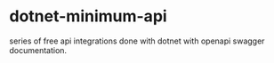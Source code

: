# dotnet-minimum-api
series of free api integrations done with dotnet with openapi swagger documentation.
